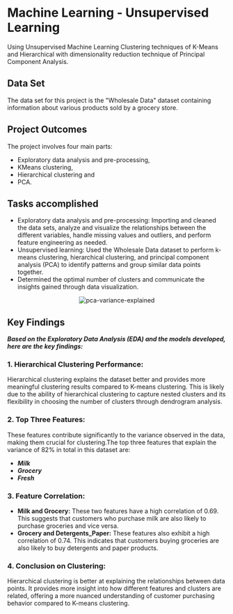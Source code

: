 # Machine Learning - Unsupervised Learning
Using Unsupervised Machine Learning Clustering techniques of K-Means and Hierarchical with dimensionality reduction technique of Principal Component Analysis.

## Data Set
The data set for this project is the "Wholesale Data" dataset containing information about various products sold by a grocery store.

## Project Outcomes
The project involves four main parts: 
- Exploratory data analysis and pre-processing,
- KMeans clustering, 
- Hierarchical clustering and
- PCA.

## Tasks accomplished

-   Exploratory data analysis and pre-processing: Importing and cleaned the data sets, analyze and visualize the relationships between the different variables, handle missing values and outliers, and perform feature engineering as needed.
-	Unsupervised learning: Used the Wholesale Data dataset to perform k-means clustering, hierarchical clustering, and principal component analysis (PCA) to identify patterns and group similar data points together.
-	Determined the optimal number of clusters and communicate the insights gained through data visualization.

<p align="center" width="70%" margin-top:'20px' margin-bottom:'20px'>
<img src="https://github.com/hrmn-preet/unsupervised-learning/blob/main/pca-variance.png" alt="pca-variance-explained" >
</img>
</p>

## Key Findings
***Based on the Exploratory Data Analysis (EDA) and the models developed, here are the key findings:***

### **1. Hierarchical Clustering Performance:**

Hierarchical clustering explains the dataset better and provides more meaningful clustering results compared to K-means clustering. This is likely due to the ability of hierarchical clustering to capture nested clusters and its flexibility in choosing the number of clusters through dendrogram analysis.

### **2.  Top Three Features:**
    
These features contribute significantly to the variance observed in the data, making them crucial for clustering.The top three features that explain the variance of 82% in total in this dataset are:
- ***Milk***
- ***Grocery***
- ***Fresh***

### **3. Feature Correlation:**

- **Milk and Grocery:** These two features have a high correlation of 0.69. This suggests that customers who purchase milk are also likely to purchase groceries and vice versa.
- **Grocery and Detergents_Paper:** These features also exhibit a high correlation of 0.74. This indicates that customers buying groceries are also likely to buy detergents and paper products.

### **4.  Conclusion on Clustering:**

Hierarchical clustering is better at explaining the relationships between data points. It provides more insight into how different features and clusters are related, offering a more nuanced understanding of customer purchasing behavior compared to K-means clustering.

